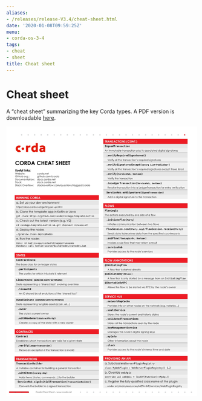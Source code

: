 ```yaml
---
aliases:
- /releases/release-V3.4/cheat-sheet.html
date: '2020-01-08T09:59:25Z'
menu:
- corda-os-3-4
tags:
- cheat
- sheet
title: Cheat sheet
---
```



# Cheat sheet

A “cheat sheet” summarizing the key Corda types. A PDF version is downloadable [here](_static/corda-cheat-sheet.pdf).

![cheatsheet](resources/cheatsheet.jpg "cheatsheet")
